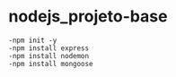 # nodejs_projeto-base

`-npm init -y`<br>
`-npm install express`<br>
`-npm install nodemon`<br>
`-npm install mongoose`<br>

